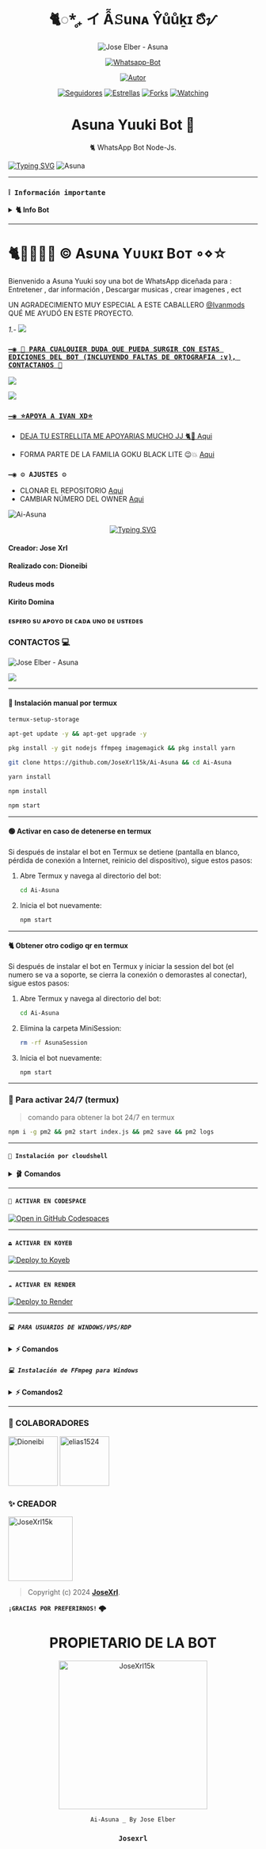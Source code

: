 <h1 align='center'>🐈◌*̥₊ イ Ẫ𝚂uɴᴀ Ŷůůḵɪ ꢄิᝠ</h1>

<div align="center">
  
![Jose Elber - Asuna](https://i.imgur.com/erfpjHP.jpeg)

<a href="#"><img title="Whatsapp-Bot" src="https://img.shields.io/badge/Whatsapp Bot-green?colorA=%23ff0000&colorB=%23017e40&style=for-the-badge"></a>
</p>
<p align="center">
<a href="https://github.com/JoseXrl15k"><img title="Autor" src="https://img.shields.io/badge/AUTOR-ELBER-red.svg?style=for-the-badge&logo=github"></a>
</p>
<p align="center">
<a href="https://github.com/JoseXrl15k/followes"><img title="Seguidores" src="https://img.shields.io/github/followers/JoseXrl15k?color=green&style=flat-square"></a>
<a href="https://github.com/JoseXrl15k/Ai-Asuna/stargazers/"><img title="Estrellas" src="https://img.shields.io/github/stars/JoseXrl15k/Ai-Asuna?color=red&style=flat-square"></a>
<a href="https://github.com/JoseXrl15k/Ai-Asuna/network/members"><img title="Forks" src="https://img.shields.io/github/forks/JoseXrl15k/Ai-Asuna?color=red&style=flat-square"></a>
<a href="https://github.com/JoseXrl15k/Ai-Asuna/watchers"><img title="Watching" src="https://img.shields.io/github/watchers/JoseXrl15k/Ai-Asuna?label=Visitantes&color=blue&style=flat-square"></a>
</p>
<h1 align="center"></h1>
  </div>
  
<h1 align="center">Asuna Yuuki Bot 🤗</h1>
 <p align="center">🐈 WhatsApp Bot Node-Js.</p>
</p>

[![Typing SVG](https://readme-typing-svg.demolab.com?font=Fira+Code&pause=1000&color=FF0000&lines=Bienvenido+al+Repositorio;Asuna+-+Bot+-+MD;Gracias+por+preferirnos;Creado+por+Jose;💥+BOOM!!!;🔥)](https://git.io/typing-svg)
![Asuna](https://i.imgur.com/LwER8uG.jpeg)

---

### **`❕️ Información importante`**

<details>
 <summary><b> 🐈 Info Bot</b></summary>

* Este proyecto **no está afiliado de ninguna manera** con `WhatsApp`, `Inc. WhatsApp` es una marca registrada de `WhatsApp LLC`, y este bot es un **desarrollo independiente** que **no tiene ninguna relación oficial con la compañía**.

</details>

---

# 🐈᪽᪵᪱ᮀ © Asᴜɴᴀ Yᴜᴜᴋɪ Bᴏᴛ ∘⋄☆

Bienvenido a Asuna Yuuki soy una bot de WhatsApp diceñada para : Entretener , dar información , Descargar musicas , crear imagenes , ect

UN AGRADECIMIENTO MUY ESPECIAL A ESTE CABALLERO [@Ivanmods](https://github.com/elias1524]) QUÉ ME AYUDÓ EN ESTE PROYECTO.

*_1.-_* <a href="https://chat.whatsapp.com/EyIKeHl16JNB4J6O4KMjpD" target="blank"><img src="https://img.shields.io/badge/Asᴜɴᴀ_Yᴜᴜᴋɪ-25D366?style=for-the-badge&logo=whatsapp&logoColor=white" />

### `—◉ 👑 PARA CUALQUIER DUDA QUE PUEDA SURGIR CON ESTAS EDICIONES DEL BOT (INCLUYENDO FALTAS DE ORTOGRAFIA :v), CONTACTANOS 🚩`
<a href="http://wa.me/51950148255" target="blank"><img src="https://img.shields.io/badge/JOSE_XRL-25D366?style=for-the-badge&logo=whatsapp&logoColor=white" />

<a href="http://wa.me/18294868853" target="blank"><img src="https://img.shields.io/badge/𝑫𝒊𝒐𝒏𝒆𝒊𝒃𝒊-25D366?style=for-the-badge&logo=whatsapp&logoColor=white" />

### `—◉ ⭐APOYA A IVAN XD⭐`
- DEJA TU ESTRELLITA ME APOYARIAS MUCHO JJ 🐈🤫 [Aqui](https://github.com/elias1524/Veggeto-Bot-MD)

- FORMA PARTE DE LA FAMILIA GOKU BLACK LITE  😉💥 [Aqui](https://chat.whatsapp.com/ETIiqEsDfpiFepKjQEDi3O)

### `—◉ ⚙️ AJUSTES ⚙️`
- CLONAR EL REPOSITORIO [Aqui](https://github.com/JoseXrl15k/Ai-Asuna/fork)
- CAMBIAR NÚMERO DEL OWNER [Aqui](https://github.com/JoseXrl15k/Ai-Asuna/blob/master/config.js)

![Ai-Asuna](https://i.imgur.com/0oLkdw2.jpeg)
<div align="center">
<a href="https://git.io/typing-svg"><img src="https://readme-typing-svg.demolab.com?font=Oswald&weight=300&size=37&duration=3000&pause=100&color=000000&background=601D6E00&center=true&vCenter=true&repeat=true&random=FALSO&width=660&height=90&lines=Jose+lanzó;Nueva+versión+Asuna Yuuki - 2.1.0;BY:+Jose+Xrl+y+Dioneibi." alt="Typing SVG"/></a>
</div>

#### Creador: Jose Xrl
#### Realizado con: Dioneibi
#### Rudeus mods
#### Kirito Domina

#### ᴇsᴘᴇʀᴏ sᴜ ᴀᴘᴏʏᴏ ᴅᴇ ᴄᴀᴅᴀ ᴜɴᴏ ᴅᴇ ᴜsᴛᴇᴅᴇs

### CONTACTOS 💻
<p>

![Jose Elber - Asuna](https://i.imgur.com/5tD4Zd2.jpeg)


<a href="https://api.whatsapp.com/send/?phone=+51950148255&text=Hola 👋 soporte de Asuna Yuuki &type=phone_number&app_absent=0" target="blank"><img src="https://img.shields.io/badge/Whatsapp-30302f?style=flat&logo=whatsapp" /></a>

---

#### **🌺 Instalación manual por termux**

```bash
termux-setup-storage
```

```bash
apt-get update -y && apt-get upgrade -y
```

```bash
pkg install -y git nodejs ffmpeg imagemagick && pkg install yarn 
```

```bash
git clone https://github.com/JoseXrl15k/Ai-Asuna && cd Ai-Asuna
```

```bash
yarn install
```

```bash
npm install
```

```bash
npm start
```

---

#### **🟢 Activar en caso de detenerse en termux**

Si después de instalar el bot en Termux se detiene (pantalla en blanco, pérdida de conexión a Internet, reinicio del dispositivo), sigue estos pasos:

1. Abre Termux y navega al directorio del bot:
    ```bash
    cd Ai-Asuna
    ```

2. Inicia el bot nuevamente:
    ```bash
    npm start
    ```

---

#### **🐈 Obtener otro codigo qr en termux**

Si después de instalar el bot en Termux y iniciar la session del bot (el numero se va a soporte, se cierra la conexión o demorastes al conectar), sigue estos pasos:

1. Abre Termux y navega al directorio del bot:
    ```bash
    cd Ai-Asuna
    ```

2. Elimina la carpeta MiniSession:
    ```bash
    rm -rf AsunaSession
    ```

3. Inicia el bot nuevamente:
    ```bash
    npm start
    ```

---

### **🤖 Para activar 24/7 (termux)**

> comando para obtener la bot 24/7 en termux

```bash
npm i -g pm2 && pm2 start index.js && pm2 save && pm2 logs
```

</details>

---

#### **`🐢 Instalación por cloudshell`**

<details>
 <summary><b> 🩰 Comandos</b></summary>

[![blog](https://img.shields.io/badge/Video-Tutorial-FF0000?style=for-the-badge&logo=youtube&logoColor=white)
](https://youtu.be/175OipZkeLQ?si=8fbNFwaXqMG6XXt)

[`🌼 Instalar Cloud Shell Clic Aqui`](https://www.mediafire.com/file/bp2l6cci2p30hjv/Cloud+Shell_1.apk/file)

```bash
> git clone https://github.com/JoseXrl15k/Ai-Asuna
```

```bash
> cd Ai-Asuna && yarn install
```

```bash
> npm install
```

```bash
> npm start
```

</details>

---

#### **`🌌 ACTIVAR EN CODESPACE`**

[![Open in GitHub Codespaces](https://github.com/codespaces/badge.svg)](https://github.com/codespaces/new?skip_quickstart=true&machine=basicLinux32gb&repo=JoseXrl15k/Ai-Asuna&ref=main&geo=UsEast)

----- 
#### **`⏏️ ACTIVAR EN KOYEB`**
[![Deploy to Koyeb](https://binbashbanana.github.io/deploy-buttons/buttons/remade/koyeb.svg)](https://app.koyeb.com/deploy?type=git&repository=github.com/JoseXrl15k/Ai-Asuna&branch=master&name=meguminbot-md)

------------------
#### **`☁️ ACTIVAR EN RENDER`**
[![Deploy to Render](https://binbashbanana.github.io/deploy-buttons/buttons/remade/render.svg)](https://dashboard.render.com/blueprint/new?repo=https%3A%2F%2Fgithub.com%2FJoseXrl15k%2Ai-Asuna)

------------------
##### **`💻 PARA USUARIOS DE WINDOWS/VPS/RDP`**

<details>
 <summary><b> ⚡️ Comandos</b></summary>

* Descargar e instala Git [`Aquí`](https://git-scm.com/downloads)
* Descargar e instala NodeJS [`Aquí`](https://nodejs.org/en/download)
* Descargar e instala FFmpeg [`Aquí`](https://ffmpeg.org/download.html) (**No olvide agregar FFmpeg a la variable de entorno PATH**)
* Descargar e instala ImageMagick [`Aquí`](https://imagemagick.org/script/download.php)
* Descargar e instala Yarn [`Aquí`](https://classic.yarnpkg.com/en/docs/install#windows-stable)
```bash
git clone https://github.com/JoseXrl15k/Ai-Asuna && cd Ai-Asuna && npm install && npm update && node .
```

</details>

##### **`💻 Instalación de FFmpeg para Windows`**

<details>
 <summary><b> ⚡️ Comandos2</b></summary>

* Descarga cualquiera de las versiones de FFmpeg disponibles haciendo clic en [FFmpeg](https://www.gyan.dev/ffmpeg/builds/).
* Extraer archivos a `C:\` path.
* Cambie el nombre de la carpeta extraída a `ffmpeg`.
* Ejecute el símbolo del sistema como administrador.
* Ejecute el siguiente comando:
```cmd
> setx /m PATH "C:\ffmpeg\bin;%PATH%"
```
Si tiene éxito, le dará un mensaje como: `SUCCESS: specified value was saved`.
* Ahora que tiene FFmpeg instalado, verifique que funcionó ejecutando este comando para ver la versión:
```cmd
> ffmpeg -version
```

</details>

---

### 🌹 COLABORADORES

<a href="https://github.com/Dioneibi"><img src="https://github.com/Dioneibi.png" width="100" height="100" alt="Dioneibi"/></a>
<a href="https://github.com/elias1524"><img src="https://github.com/elias1524.png" width="100" height="100" alt="elias1524"/></a>

### ✨ CREADOR 
<a
href="https://github.com/JoseXrl15k"><img src="https://https://github.com/JoseXrl15k.png" width="130" height="130" alt="JoseXrl15k"/></a>

> Copyright (c) 2024 **[JoseXrl](https://wa.me/51950148255)**.

**`¡GRACIAS POR PREFERIRNOS!` 🌩️**

<div align="center">
  <h1 align="center">PROPIETARIO DE LA BOT</h1>

<a href="https://github.com/JoseXrl15k"><img src="https://github.com/JoseXrl15k.png" width="300" height="300" alt="JoseXrl15k"/></a>

`Ai-Asuna _ By Jose Elber`
  ### `Josexrl`

